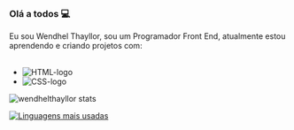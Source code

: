 ### Olá a todos :computer:

Eu sou Wendhel Thayllor, sou um Programador Front End, atualmente estou aprendendo e criando projetos com:
<br>
<br>

 - <img src="https://img.shields.io/badge/HTML5-E34F26?style=for-the-badge&logo=html5&logoColor=white" alt="HTML-logo" />
 - <img src="https://img.shields.io/badge/CSS3-1572B6?style=for-the-badge&logo=css3&logoColor=white" alt="CSS-logo" />

![wendhelthayllor stats](https://github-readme-stats.vercel.app/api?username=wendhelthayllor&show_icons=true&theme=transparent)

[![Linguagens mais usadas](https://github-readme-stats.vercel.app/api/top-langs/?username=wendhelthayllor)](https://github.com/anuraghazra/github-readme-stats)
